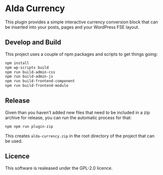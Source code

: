 # Alda Currency

This plugin provides a simple interactive currency conversion block that can be
inserted into your posts, pages and your WordPress FSE layout.

## Develop and Build

This project uses a couple of npm packages and scripts to get things going:

```bash
npm install
npm wp-scripts build
npm run build-admin-css
npm run build-admin-js
npm run build-frontend-component
npm run build-frontend-module
```

## Release

Given than you haven't added new files that need to be included in a zip archive
for release, you can run the automatic process for that:

```bash
npm npm run plugin-zip
```

This creates `alda-currency.zip` in the root directory of the project that can
be used.

## Licence

This software is realeased under the GPL-2.0 licence.
